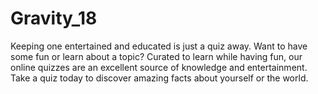 # Gravity_18
Keeping one entertained and educated is just a quiz away. Want to have some fun or learn about a topic? Curated to learn while having fun, our online quizzes are an excellent source of knowledge and entertainment. Take a quiz today to discover amazing facts about yourself or the world.
